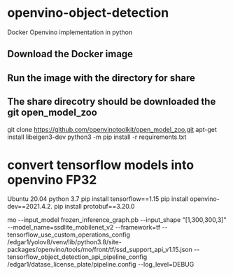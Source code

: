 # openvino-object-detection
Docker Openvino implementation in python
## Download the Docker  image
## Run the image with the directory for  share 
## The share direcotry should be downloaded the git open_model_zoo
git clone https://github.com/openvinotoolkit/open_model_zoo.git
apt-get install libeigen3-dev
python3 -m pip install -r requirements.txt


# convert tensorflow models into openvino FP32
Ubuntu 20.04 
python 3.7
pip install tensorflow==1.15
pip  install openvino-dev==2021.4.2.
pip install protobuf==3.20.0

mo --input_model frozen_inference_graph.pb --input_shape  "[1,300,300,3]" --model_name=ssdlite_mobilenet_v2  --framework=tf --tensorflow_use_custom_operations_config /edgar1/yolov8/venv/lib/python3.8/site-packages/openvino/tools/mo/front/tf/ssd_support_api_v1.15.json --tensorflow_object_detection_api_pipeline_config /edgar1/datase_license_plate/pipeline.config   --log_level=DEBUG